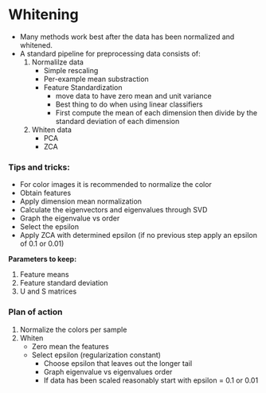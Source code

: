 # Whitening

- Many methods work best after the data has been normalized and whitened.
- A standard pipeline for preprocessing data consists of:
	1. Normalilze data
		- Simple rescaling
		- Per-example mean substraction
		- Feature Standardization
			- move data to have zero mean and unit variance
			- Best thing to do when using linear classifiers
			- First compute the mean of each dimension then divide by the standard deviation of each dimension
	2. Whiten data
		- PCA
		- ZCA


### **Tips and tricks:**

- For color images it is recommended to normalize the color
- Obtain features
- Apply dimension mean normalization
- Calculate the eigenvectors and eigenvalues through SVD
- Graph the eigenvalue vs order 
- Select the epsilon
- Apply ZCA with determined epsilon (if no previous step apply an epsilon of 0.1 or 0.01)

**Parameters to keep:**
1. Feature means
2. Feature standard deviation
3. U and S matrices 


### Plan of action

1. Normalize the colors per sample
2. Whiten
	- Zero mean the features
	- Select epsilon (regularization constant)
		- Choose epsilon that leaves out the longer tail
		- Graph eigenvalue vs eigenvalues order
		- If data has been scaled reasonably start with epsilon = 0.1 or 0.01
	
